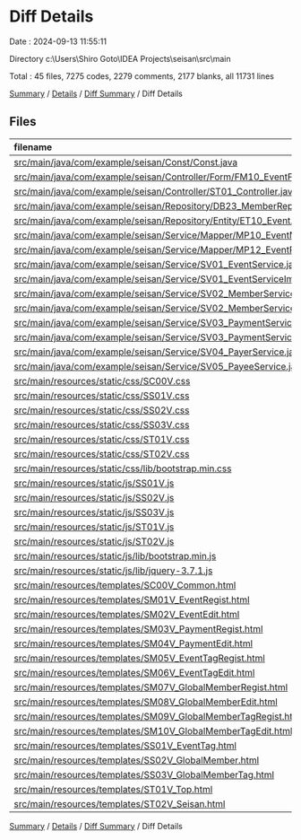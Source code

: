# Diff Details

Date : 2024-09-13 11:55:11

Directory c:\\Users\\Shiro Goto\\IDEA Projects\\seisan\\src\\main

Total : 45 files,  7275 codes, 2279 comments, 2177 blanks, all 11731 lines

[Summary](results.md) / [Details](details.md) / [Diff Summary](diff.md) / Diff Details

## Files
| filename | language | code | comment | blank | total |
| :--- | :--- | ---: | ---: | ---: | ---: |
| [src/main/java/com/example/seisan/Const/Const.java](/src/main/java/com/example/seisan/Const/Const.java) | Java | 5 | 10 | 3 | 18 |
| [src/main/java/com/example/seisan/Controller/Form/FM10_EventForm.java](/src/main/java/com/example/seisan/Controller/Form/FM10_EventForm.java) | Java | 1 | 2 | 0 | 3 |
| [src/main/java/com/example/seisan/Controller/ST01_Controller.java](/src/main/java/com/example/seisan/Controller/ST01_Controller.java) | Java | 0 | 0 | 1 | 1 |
| [src/main/java/com/example/seisan/Repository/DB23_MemberRepository.java](/src/main/java/com/example/seisan/Repository/DB23_MemberRepository.java) | Java | 1 | 5 | 1 | 7 |
| [src/main/java/com/example/seisan/Repository/Entity/ET10_Event.java](/src/main/java/com/example/seisan/Repository/Entity/ET10_Event.java) | Java | 2 | 1 | 1 | 4 |
| [src/main/java/com/example/seisan/Service/Mapper/MP10_EventMapper.java](/src/main/java/com/example/seisan/Service/Mapper/MP10_EventMapper.java) | Java | 1 | 2 | 1 | 4 |
| [src/main/java/com/example/seisan/Service/Mapper/MP12_EventRelationMapper.java](/src/main/java/com/example/seisan/Service/Mapper/MP12_EventRelationMapper.java) | Java | 7 | 9 | 3 | 19 |
| [src/main/java/com/example/seisan/Service/SV01_EventService.java](/src/main/java/com/example/seisan/Service/SV01_EventService.java) | Java | -1 | 45 | 6 | 50 |
| [src/main/java/com/example/seisan/Service/SV01_EventServiceImpl.java](/src/main/java/com/example/seisan/Service/SV01_EventServiceImpl.java) | Java | 83 | 49 | 16 | 148 |
| [src/main/java/com/example/seisan/Service/SV02_MemberService.java](/src/main/java/com/example/seisan/Service/SV02_MemberService.java) | Java | 23 | 95 | 20 | 138 |
| [src/main/java/com/example/seisan/Service/SV02_MemberServiceImpl.java](/src/main/java/com/example/seisan/Service/SV02_MemberServiceImpl.java) | Java | 143 | 95 | 24 | 262 |
| [src/main/java/com/example/seisan/Service/SV03_PaymentService.java](/src/main/java/com/example/seisan/Service/SV03_PaymentService.java) | Java | 4 | 15 | 4 | 23 |
| [src/main/java/com/example/seisan/Service/SV03_PaymentServiceImpl.java](/src/main/java/com/example/seisan/Service/SV03_PaymentServiceImpl.java) | Java | 27 | 15 | 8 | 50 |
| [src/main/java/com/example/seisan/Service/SV04_PayerService.java](/src/main/java/com/example/seisan/Service/SV04_PayerService.java) | Java | -5 | 0 | -3 | -8 |
| [src/main/java/com/example/seisan/Service/SV05_PayeeService.java](/src/main/java/com/example/seisan/Service/SV05_PayeeService.java) | Java | -5 | 0 | -3 | -8 |
| [src/main/resources/static/css/SC00V.css](/src/main/resources/static/css/SC00V.css) | CSS | 3 | 0 | 0 | 3 |
| [src/main/resources/static/css/SS01V.css](/src/main/resources/static/css/SS01V.css) | CSS | 0 | 0 | 1 | 1 |
| [src/main/resources/static/css/SS02V.css](/src/main/resources/static/css/SS02V.css) | CSS | 0 | 0 | 1 | 1 |
| [src/main/resources/static/css/SS03V.css](/src/main/resources/static/css/SS03V.css) | CSS | 0 | 0 | 1 | 1 |
| [src/main/resources/static/css/ST01V.css](/src/main/resources/static/css/ST01V.css) | CSS | 0 | 0 | 1 | 1 |
| [src/main/resources/static/css/ST02V.css](/src/main/resources/static/css/ST02V.css) | CSS | 0 | 0 | 1 | 1 |
| [src/main/resources/static/css/lib/bootstrap.min.css](/src/main/resources/static/css/lib/bootstrap.min.css) | CSS | 2 | 4 | 0 | 6 |
| [src/main/resources/static/js/SS01V.js](/src/main/resources/static/js/SS01V.js) | JavaScript | 0 | 0 | 1 | 1 |
| [src/main/resources/static/js/SS02V.js](/src/main/resources/static/js/SS02V.js) | JavaScript | 0 | 0 | 1 | 1 |
| [src/main/resources/static/js/SS03V.js](/src/main/resources/static/js/SS03V.js) | JavaScript | 0 | 0 | 1 | 1 |
| [src/main/resources/static/js/ST01V.js](/src/main/resources/static/js/ST01V.js) | JavaScript | 0 | 0 | 1 | 1 |
| [src/main/resources/static/js/ST02V.js](/src/main/resources/static/js/ST02V.js) | JavaScript | 0 | 0 | 1 | 1 |
| [src/main/resources/static/js/lib/bootstrap.min.js](/src/main/resources/static/js/lib/bootstrap.min.js) | JavaScript | 1 | 6 | 0 | 7 |
| [src/main/resources/static/js/lib/jquery-3.7.1.js](/src/main/resources/static/js/lib/jquery-3.7.1.js) | JavaScript | 6,767 | 1,887 | 2,063 | 10,717 |
| [src/main/resources/templates/SC00V_Common.html](/src/main/resources/templates/SC00V_Common.html) | HTML | 24 | 19 | 6 | 49 |
| [src/main/resources/templates/SM01V_EventRegist.html](/src/main/resources/templates/SM01V_EventRegist.html) | HTML | 9 | 0 | 1 | 10 |
| [src/main/resources/templates/SM02V_EventEdit.html](/src/main/resources/templates/SM02V_EventEdit.html) | HTML | 9 | 0 | 1 | 10 |
| [src/main/resources/templates/SM03V_PaymentRegist.html](/src/main/resources/templates/SM03V_PaymentRegist.html) | HTML | 9 | 0 | 1 | 10 |
| [src/main/resources/templates/SM04V_PaymentEdit.html](/src/main/resources/templates/SM04V_PaymentEdit.html) | HTML | 9 | 0 | 1 | 10 |
| [src/main/resources/templates/SM05V_EventTagRegist.html](/src/main/resources/templates/SM05V_EventTagRegist.html) | HTML | 9 | 0 | 1 | 10 |
| [src/main/resources/templates/SM06V_EventTagEdit.html](/src/main/resources/templates/SM06V_EventTagEdit.html) | HTML | 9 | 0 | 1 | 10 |
| [src/main/resources/templates/SM07V_GlobalMemberRegist.html](/src/main/resources/templates/SM07V_GlobalMemberRegist.html) | HTML | 9 | 0 | 1 | 10 |
| [src/main/resources/templates/SM08V_GlobalMemberEdit.html](/src/main/resources/templates/SM08V_GlobalMemberEdit.html) | HTML | 9 | 0 | 1 | 10 |
| [src/main/resources/templates/SM09V_GlobalMemberTagRegist.html](/src/main/resources/templates/SM09V_GlobalMemberTagRegist.html) | HTML | 9 | 0 | 1 | 10 |
| [src/main/resources/templates/SM10V_GlobalMemberTagEdit.html](/src/main/resources/templates/SM10V_GlobalMemberTagEdit.html) | HTML | 9 | 0 | 1 | 10 |
| [src/main/resources/templates/SS01V_EventTag.html](/src/main/resources/templates/SS01V_EventTag.html) | HTML | 13 | 2 | 1 | 16 |
| [src/main/resources/templates/SS02V_GlobalMember.html](/src/main/resources/templates/SS02V_GlobalMember.html) | HTML | 13 | 2 | 1 | 16 |
| [src/main/resources/templates/SS03V_GlobalMemberTag.html](/src/main/resources/templates/SS03V_GlobalMemberTag.html) | HTML | 13 | 2 | 1 | 16 |
| [src/main/resources/templates/ST01V_Top.html](/src/main/resources/templates/ST01V_Top.html) | HTML | 50 | 12 | 2 | 64 |
| [src/main/resources/templates/ST02V_Seisan.html](/src/main/resources/templates/ST02V_Seisan.html) | HTML | 13 | 2 | 1 | 16 |

[Summary](results.md) / [Details](details.md) / [Diff Summary](diff.md) / Diff Details